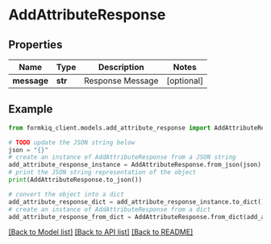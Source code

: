# AddAttributeResponse


## Properties

Name | Type | Description | Notes
------------ | ------------- | ------------- | -------------
**message** | **str** | Response Message | [optional] 

## Example

```python
from formkiq_client.models.add_attribute_response import AddAttributeResponse

# TODO update the JSON string below
json = "{}"
# create an instance of AddAttributeResponse from a JSON string
add_attribute_response_instance = AddAttributeResponse.from_json(json)
# print the JSON string representation of the object
print(AddAttributeResponse.to_json())

# convert the object into a dict
add_attribute_response_dict = add_attribute_response_instance.to_dict()
# create an instance of AddAttributeResponse from a dict
add_attribute_response_from_dict = AddAttributeResponse.from_dict(add_attribute_response_dict)
```
[[Back to Model list]](../README.md#documentation-for-models) [[Back to API list]](../README.md#documentation-for-api-endpoints) [[Back to README]](../README.md)


